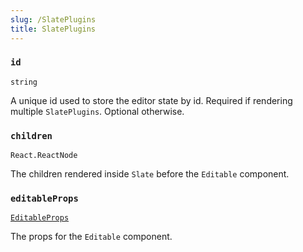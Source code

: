 ```yaml
---
slug: /SlatePlugins
title: SlatePlugins
---
```


### `id`
`string`

A unique id used to store the editor state by id.
Required if rendering multiple `SlatePlugins`.
Optional otherwise.

### `children`
`React.ReactNode`

The children rendered inside `Slate` before the `Editable` component.

### `editableProps`
[`EditableProps`](https://github.com/ianstormtaylor/slate/blob/v0.61.3/packages/slate-react/src/components/editable.tsx#L90-L100)

The props for the `Editable` component.
